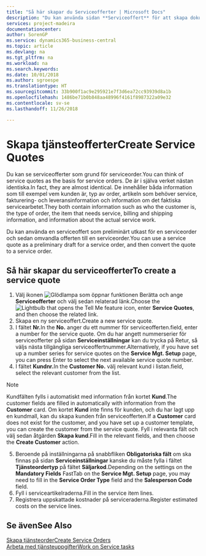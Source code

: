 ```yaml
---
title: "Så här skapar du Serviceofferter | Microsoft Docs"
description: "Du kan använda sidan **Serviceoffert** för att skapa dokument där du anger information om service, som reparation och underhåll, på serviceartiklar efter kundkrav. Du kan använda en serviceoffert som preliminärt utkast för en serviceorder och sedan omvandla offerten till en serviceorder."
services: project-madeira
documentationcenter: 
author: SorenGP
ms.service: dynamics365-business-central
ms.topic: article
ms.devlang: na
ms.tgt_pltfrm: na
ms.workload: na
ms.search.keywords: 
ms.date: 10/01/2018
ms.author: sgroespe
ms.translationtype: HT
ms.sourcegitcommit: 33b900f1ac9e295921e7f3d6ea72cc93939d8a1b
ms.openlocfilehash: 1486be71b0b848aa48996f4161f8987322a09e32
ms.contentlocale: sv-se
ms.lasthandoff: 11/26/2018

---
```

# <a name="create-service-quotes"></a><span data-ttu-id="e6b6e-104">Skapa tjänsteofferter</span><span class="sxs-lookup"><span data-stu-id="e6b6e-104">Create Service Quotes</span></span>
<span data-ttu-id="e6b6e-105">Du kan se serviceofferter som grund för serviceorder.</span><span class="sxs-lookup"><span data-stu-id="e6b6e-105">You can think of service quotes as the basis for service orders.</span></span> <span data-ttu-id="e6b6e-106">De är i själva verket nästan identiska.</span><span class="sxs-lookup"><span data-stu-id="e6b6e-106">In fact, they are almost identical.</span></span> <span data-ttu-id="e6b6e-107">De innehåller båda information som till exempel vem kunden är, typ av order, artikeln som behöver service, fakturering- och leveransinformation och information om det faktiska servicearbetet.</span><span class="sxs-lookup"><span data-stu-id="e6b6e-107">They both contain information such as who the customer is, the type of order, the item that needs service, billing and shipping information, and information about the actual service work.</span></span>
 
<span data-ttu-id="e6b6e-108">Du kan använda en serviceoffert som preliminärt utkast för en serviceorder och sedan omvandla offerten till en serviceorder.</span><span class="sxs-lookup"><span data-stu-id="e6b6e-108">You can use a service quote as a preliminary draft for a service order, and then convert the quote to a service order.</span></span>  
  
## <a name="to-create-a-service-quote"></a><span data-ttu-id="e6b6e-109">Så här skapar du serviceofferter</span><span class="sxs-lookup"><span data-stu-id="e6b6e-109">To create a service quote</span></span>  
1. <span data-ttu-id="e6b6e-110">Välj ikonen ![Glödlampa som öppnar funktionen Berätta](media/ui-search/search_small.png "Berätta vad du vill göra") och ange **Serviceofferter** och välj sedan relaterad länk.</span><span class="sxs-lookup"><span data-stu-id="e6b6e-110">Choose the ![Lightbulb that opens the Tell Me feature](media/ui-search/search_small.png "Tell me what you want to do") icon, enter **Service Quotes**, and then choose the related link.</span></span>  
2. <span data-ttu-id="e6b6e-111">Skapa en ny serviceoffert.</span><span class="sxs-lookup"><span data-stu-id="e6b6e-111">Create a new service quote.</span></span>  
3. <span data-ttu-id="e6b6e-112">I fältet **Nr.**</span><span class="sxs-lookup"><span data-stu-id="e6b6e-112">In the **No.**</span></span> <span data-ttu-id="e6b6e-113">anger du ett nummer för serviceofferten.</span><span class="sxs-lookup"><span data-stu-id="e6b6e-113">field, enter a number for the service quote.</span></span> <span data-ttu-id="e6b6e-114">Om du har angett nummerserier för serviceofferter på sidan **Serviceinställningar** kan du trycka på Retur, så väljs nästa tillgängliga serviceoffertnummer.</span><span class="sxs-lookup"><span data-stu-id="e6b6e-114">Alternatively, if you have set up a number series for service quotes on the **Service Mgt. Setup** page, you can press Enter to select the next available service quote number.</span></span>  
4. <span data-ttu-id="e6b6e-115">I fältet **Kundnr.**</span><span class="sxs-lookup"><span data-stu-id="e6b6e-115">In the **Customer No.**</span></span>  <span data-ttu-id="e6b6e-116">välj relevant kund i listan.</span><span class="sxs-lookup"><span data-stu-id="e6b6e-116">field, select the relevant customer from the list.</span></span>  

  > [!Note]  
  >  <span data-ttu-id="e6b6e-117">Kundfälten fylls i automatiskt med information från kortet **Kund**.</span><span class="sxs-lookup"><span data-stu-id="e6b6e-117">The customer fields are filled in automatically with information from the **Customer** card.</span></span> <span data-ttu-id="e6b6e-118">Om kortet **Kund** inte finns för kunden, och du har lagt upp en kundmall, kan du skapa kunden från serviceofferten.</span><span class="sxs-lookup"><span data-stu-id="e6b6e-118">If a **Customer** card does not exist for the customer, and you have set up a customer template, you can create the customer from the service quote.</span></span> <span data-ttu-id="e6b6e-119">Fyll i relevanta fält och välj sedan åtgärden **Skapa kund**.</span><span class="sxs-lookup"><span data-stu-id="e6b6e-119">Fill in the relevant fields, and then choose the **Create Customer** action.</span></span>  
  
5. <span data-ttu-id="e6b6e-120">Beroende på inställningarna på snabbfliken **Obligatoriska fält** om ska finnas på sidan **Serviceinställningar** kanske du måste fylla i fältet **Tjänsteordertyp** på fältet **Säljarkod**.</span><span class="sxs-lookup"><span data-stu-id="e6b6e-120">Depending on the settings on the **Mandatory Fields** FastTab on the **Service Mgt. Setup** page, you may need to fill in the **Service Order Type** field and the **Salesperson Code** field.</span></span>  
6. <span data-ttu-id="e6b6e-121">Fyll i serviceartikelraderna.</span><span class="sxs-lookup"><span data-stu-id="e6b6e-121">Fill in the service item lines.</span></span>  
7. <span data-ttu-id="e6b6e-122">Registrera uppskattade kostnader på serviceraderna.</span><span class="sxs-lookup"><span data-stu-id="e6b6e-122">Register estimated costs on the service lines.</span></span>  
  
## <a name="see-also"></a><span data-ttu-id="e6b6e-123">Se även</span><span class="sxs-lookup"><span data-stu-id="e6b6e-123">See Also</span></span>  
[<span data-ttu-id="e6b6e-124">Skapa tjänsteorder</span><span class="sxs-lookup"><span data-stu-id="e6b6e-124">Create Service Orders</span></span>](service-how-to-create-service-orders.md)  
[<span data-ttu-id="e6b6e-125">Arbeta med tjänsteuppgifter</span><span class="sxs-lookup"><span data-stu-id="e6b6e-125">Work on Service tasks</span></span>](service-how-to-work-on-service-tasks.md)  

 
